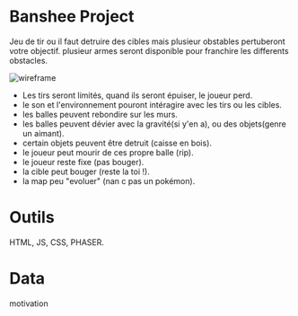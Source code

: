 # Banshee Project

Jeu de tir ou il faut detruire des cibles mais plusieur obstables pertuberont votre objectif.
plusieur armes seront disponible pour franchire les differents obstacles.

![wireframe](https://github.com/FuryLucky/Banshee-Project/blob/master/wireframe/wireframeunpeunul.png "wireframe 1")


* Les tirs seront limités, quand ils seront épuiser, le joueur perd.
* le son et l'environnement pouront intéragire avec les tirs ou les cibles.   
* les balles peuvent rebondire sur les murs.
* les balles peuvent dévier avec la gravité(si y'en a), ou des objets(genre un aimant).
* certain objets peuvent être detruit (caisse en bois).
* le joueur peut mourir de ces propre balle (rip).
* le joueur reste fixe (pas bouger).
* la cible peut bouger (reste la toi !).
* la map peu "evoluer" (nan c pas un pokémon).

# Outils 

HTML, JS, CSS, PHASER.

# Data

motivation 
